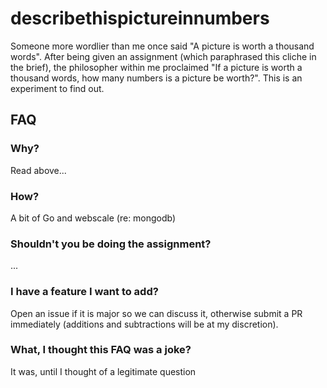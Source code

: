 # describethispictureinnumbers
Someone more wordlier than me once said "A picture is worth a thousand words". After being given an assignment (which paraphrased this cliche in the brief), the philosopher within me proclaimed "If a picture is worth a thousand words, how many numbers is a picture be worth?". This is an experiment to find out.

## FAQ
### Why?
Read above...
### How?
A bit of Go and webscale (re: mongodb)
### Shouldn't you be doing the assignment?
...
### I have a feature I want to add?
Open an issue if it is major so we can discuss it, otherwise submit a PR immediately (additions and subtractions will be at my discretion).
### What, I thought this FAQ was a joke?
It was, until I thought of a legitimate question
